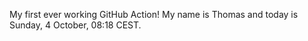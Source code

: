My first ever working GitHub Action!
My name is Thomas and today is Sunday, 4 October, 08:18 CEST. 
